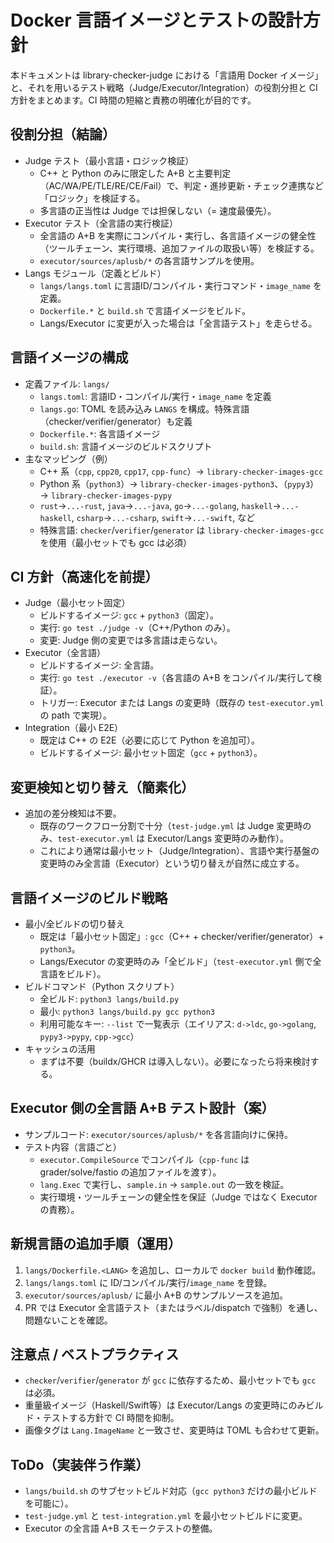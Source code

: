 # Docker 言語イメージとテストの設計方針

本ドキュメントは library-checker-judge における「言語用 Docker イメージ」と、それを用いるテスト戦略（Judge/Executor/Integration）の役割分担と CI 方針をまとめます。CI 時間の短縮と責務の明確化が目的です。

## 役割分担（結論）
- Judge テスト（最小言語・ロジック検証）
  - C++ と Python のみに限定した A+B と主要判定（AC/WA/PE/TLE/RE/CE/Fail）で、判定・進捗更新・チェック連携など「ロジック」を検証する。
  - 多言語の正当性は Judge では担保しない（= 速度最優先）。
- Executor テスト（全言語の実行検証）
  - 全言語の A+B を実際にコンパイル・実行し、各言語イメージの健全性（ツールチェーン、実行環境、追加ファイルの取扱い等）を検証する。
  - `executor/sources/aplusb/*` の各言語サンプルを使用。
- Langs モジュール（定義とビルド）
  - `langs/langs.toml` に言語ID/コンパイル・実行コマンド・`image_name` を定義。
  - `Dockerfile.*` と `build.sh` で言語イメージをビルド。
  - Langs/Executor に変更が入った場合は「全言語テスト」を走らせる。

## 言語イメージの構成
- 定義ファイル: `langs/`
  - `langs.toml`: 言語ID・コンパイル/実行・`image_name` を定義
  - `langs.go`: TOML を読み込み `LANGS` を構成。特殊言語（checker/verifier/generator）も定義
  - `Dockerfile.*`: 各言語イメージ
  - `build.sh`: 言語イメージのビルドスクリプト
- 主なマッピング（例）
  - C++ 系（`cpp`, `cpp20`, `cpp17`, `cpp-func`）→ `library-checker-images-gcc`
  - Python 系（`python3`）→ `library-checker-images-python3`、（`pypy3`）→ `library-checker-images-pypy`
  - `rust`→`...-rust`, `java`→`...-java`, `go`→`...-golang`, `haskell`→`...-haskell`, `csharp`→`...-csharp`, `swift`→`...-swift`, など
  - 特殊言語: `checker`/`verifier`/`generator` は `library-checker-images-gcc` を使用（最小セットでも gcc は必須）

## CI 方針（高速化を前提）
- Judge（最小セット固定）
  - ビルドするイメージ: `gcc` + `python3`（固定）。
  - 実行: `go test ./judge -v`（C++/Python のみ）。
  - 変更: Judge 側の変更では多言語は走らない。
- Executor（全言語）
  - ビルドするイメージ: 全言語。
  - 実行: `go test ./executor -v`（各言語の A+B をコンパイル/実行して検証）。
  - トリガー: Executor または Langs の変更時（既存の `test-executor.yml` の path で実現）。
- Integration（最小 E2E）
  - 既定は C++ の E2E（必要に応じて Python を追加可）。
  - ビルドするイメージ: 最小セット固定（`gcc` + `python3`）。

## 変更検知と切り替え（簡素化）
- 追加の差分検知は不要。
  - 既存のワークフロー分割で十分（`test-judge.yml` は Judge 変更時のみ、`test-executor.yml` は Executor/Langs 変更時のみ動作）。
  - これにより通常は最小セット（Judge/Integration）、言語や実行基盤の変更時のみ全言語（Executor）という切り替えが自然に成立する。

## 言語イメージのビルド戦略
- 最小/全ビルドの切り替え
  - 既定は「最小セット固定」: `gcc`（C++ + checker/verifier/generator）+ `python3`。
  - Langs/Executor の変更時のみ「全ビルド」（`test-executor.yml` 側で全言語をビルド）。
- ビルドコマンド（Python スクリプト）
  - 全ビルド: `python3 langs/build.py`
  - 最小: `python3 langs/build.py gcc python3`
  - 利用可能なキー: `--list` で一覧表示（エイリアス: `d->ldc`, `go->golang`, `pypy3->pypy`, `cpp->gcc`）
- キャッシュの活用
  - まずは不要（buildx/GHCR は導入しない）。必要になったら将来検討する。

## Executor 側の全言語 A+B テスト設計（案）
- サンプルコード: `executor/sources/aplusb/*` を各言語向けに保持。
- テスト内容（言語ごと）
  - `executor.CompileSource` でコンパイル（`cpp-func` は grader/solve/fastio の追加ファイルを渡す）。
  - `lang.Exec` で実行し、`sample.in` → `sample.out` の一致を検証。
  - 実行環境・ツールチェーンの健全性を保証（Judge ではなく Executor の責務）。

## 新規言語の追加手順（運用）
1. `langs/Dockerfile.<LANG>` を追加し、ローカルで `docker build` 動作確認。
2. `langs/langs.toml` に ID/コンパイル/実行/`image_name` を登録。
3. `executor/sources/aplusb/` に最小 A+B のサンプルソースを追加。
4. PR では Executor 全言語テスト（またはラベル/dispatch で強制）を通し、問題ないことを確認。

## 注意点 / ベストプラクティス
- `checker`/`verifier`/`generator` が `gcc` に依存するため、最小セットでも `gcc` は必須。
- 重量級イメージ（Haskell/Swift等）は Executor/Langs の変更時にのみビルド・テストする方針で CI 時間を抑制。
- 画像タグは `Lang.ImageName` と一致させ、変更時は TOML も合わせて更新。

## ToDo（実装伴う作業）
- `langs/build.sh` のサブセットビルド対応（`gcc python3` だけの最小ビルドを可能に）。
- `test-judge.yml` と `test-integration.yml` を最小セットビルドに変更。
- Executor の全言語 A+B スモークテストの整備。
